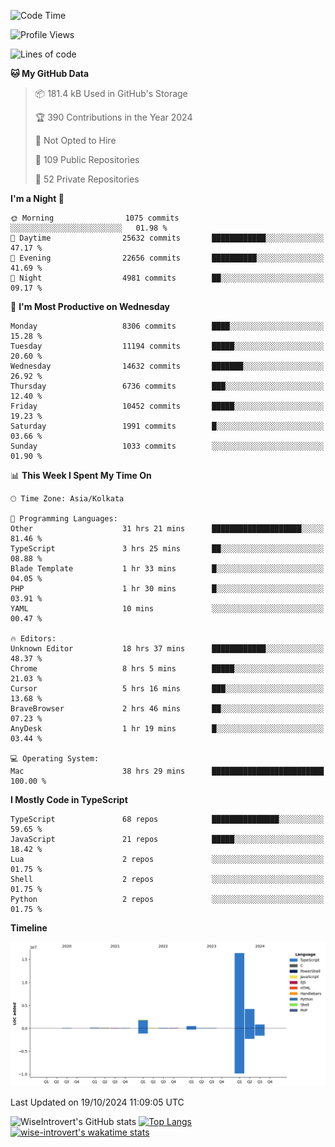 <!--START_SECTION:waka-->
![Code Time](http://img.shields.io/badge/Code%20Time-1%2C698%20hrs%2043%20mins-blue)

![Profile Views](http://img.shields.io/badge/Profile%20Views-0-blue)

![Lines of code](https://img.shields.io/badge/From%20Hello%20World%20I%27ve%20Written-24.4%20million%20lines%20of%20code-blue)

**🐱 My GitHub Data** 

> 📦 181.4 kB Used in GitHub's Storage 
 > 
> 🏆 390 Contributions in the Year 2024
 > 
> 🚫 Not Opted to Hire
 > 
> 📜 109 Public Repositories 
 > 
> 🔑 52 Private Repositories 
 > 
**I'm a Night 🦉** 

```text
🌞 Morning                1075 commits        ░░░░░░░░░░░░░░░░░░░░░░░░░   01.98 % 
🌆 Daytime                25632 commits       ████████████░░░░░░░░░░░░░   47.17 % 
🌃 Evening                22656 commits       ██████████░░░░░░░░░░░░░░░   41.69 % 
🌙 Night                  4981 commits        ██░░░░░░░░░░░░░░░░░░░░░░░   09.17 % 
```
📅 **I'm Most Productive on Wednesday** 

```text
Monday                   8306 commits        ████░░░░░░░░░░░░░░░░░░░░░   15.28 % 
Tuesday                  11194 commits       █████░░░░░░░░░░░░░░░░░░░░   20.60 % 
Wednesday                14632 commits       ███████░░░░░░░░░░░░░░░░░░   26.92 % 
Thursday                 6736 commits        ███░░░░░░░░░░░░░░░░░░░░░░   12.40 % 
Friday                   10452 commits       █████░░░░░░░░░░░░░░░░░░░░   19.23 % 
Saturday                 1991 commits        █░░░░░░░░░░░░░░░░░░░░░░░░   03.66 % 
Sunday                   1033 commits        ░░░░░░░░░░░░░░░░░░░░░░░░░   01.90 % 
```


📊 **This Week I Spent My Time On** 

```text
🕑︎ Time Zone: Asia/Kolkata

💬 Programming Languages: 
Other                    31 hrs 21 mins      ████████████████████░░░░░   81.46 % 
TypeScript               3 hrs 25 mins       ██░░░░░░░░░░░░░░░░░░░░░░░   08.88 % 
Blade Template           1 hr 33 mins        █░░░░░░░░░░░░░░░░░░░░░░░░   04.05 % 
PHP                      1 hr 30 mins        █░░░░░░░░░░░░░░░░░░░░░░░░   03.91 % 
YAML                     10 mins             ░░░░░░░░░░░░░░░░░░░░░░░░░   00.47 % 

🔥 Editors: 
Unknown Editor           18 hrs 37 mins      ████████████░░░░░░░░░░░░░   48.37 % 
Chrome                   8 hrs 5 mins        █████░░░░░░░░░░░░░░░░░░░░   21.03 % 
Cursor                   5 hrs 16 mins       ███░░░░░░░░░░░░░░░░░░░░░░   13.68 % 
BraveBrowser             2 hrs 46 mins       ██░░░░░░░░░░░░░░░░░░░░░░░   07.23 % 
AnyDesk                  1 hr 19 mins        █░░░░░░░░░░░░░░░░░░░░░░░░   03.44 % 

💻 Operating System: 
Mac                      38 hrs 29 mins      █████████████████████████   100.00 % 
```

**I Mostly Code in TypeScript** 

```text
TypeScript               68 repos            ███████████████░░░░░░░░░░   59.65 % 
JavaScript               21 repos            █████░░░░░░░░░░░░░░░░░░░░   18.42 % 
Lua                      2 repos             ░░░░░░░░░░░░░░░░░░░░░░░░░   01.75 % 
Shell                    2 repos             ░░░░░░░░░░░░░░░░░░░░░░░░░   01.75 % 
Python                   2 repos             ░░░░░░░░░░░░░░░░░░░░░░░░░   01.75 % 
```



**Timeline**

![Lines of Code chart](https://raw.githubusercontent.com/wise-introvert/wise-introvert/master/assets/bar_graph.png)


 Last Updated on 19/10/2024 11:09:05 UTC
<!--END_SECTION:waka-->

![WiseIntrovert's GitHub stats](https://github-readme-stats.vercel.app/api?username=wise-introvert&count_private=true&show_icons=true)
[![Top Langs](https://github-readme-stats.vercel.app/api/top-langs/?username=wise-introvert&langs_count=10)](https://github.com/anuraghazra/github-readme-stats)
[![wise-introvert's wakatime stats](https://github-readme-stats.vercel.app/api/wakatime?username=wiseintrovert)](https://github.com/anuraghazra/github-readme-stats)
